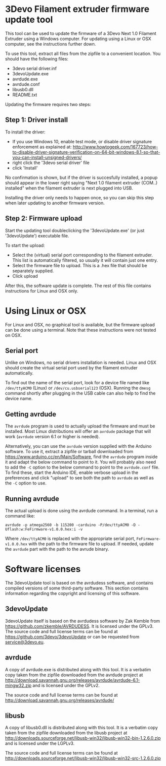 3Devo Filament extruder firmware update tool
============================================
This tool can be used to update the firmware of a 3Devo Next 1.0
Filament Extruder using a Windows computer. For updating using a Linux
or OSX computer, see the instructions further down.

To use this tool, extract all files from the zipfile to a convenient
location. You should have the following files:
 - 3devo serial driver.inf
 - 3devoUpdate.exe
 - avrdude.exe
 - avrdude.conf
 - libusb0.dll
 - README.txt


Updating the firmware requires two steps:

Step 1: Driver install
----------------------
To install the driver:
 - If you use Windows 10, enable test mode, or disable driver signature
   enforcement as explained at:
   http://www.howtogeek.com/167723/how-to-disable-driver-signature-verification-on-64-bit-windows-8.1-so-that-you-can-install-unsigned-drivers/
 - right click the '3devo serial driver' file
 - click 'Install'

No confirmation is shown, but if the driver is succesfully
installed, a popup should appear in the lower right saying "Next 1.0
filament extruder (COM..) installed" when the filament extruder is next
plugged into USB.

Installing the driver only needs to happen once, so you can skip this
step when later updating to another firmware version.


Step 2: Firmware upload
-----------------------
Start the updating tool doubleclicking the '3devoUpdate.exe' (or just
'3devoUpdate') executable file.

To start the upload:
 - Select the (virtual) serial port corresponding to the filament
   extruder. This list is automatically filtered, so usually it will
   contain just one entry.
 - Select the firmware file to upload. This is a .hex file that should
   be separately supplied.
 - Click upload



After this, the software update is complete. The rest of this file contains
instructions for Linux and OSX only.









Using Linux or OSX
==================
For Linux and OSX, no graphical tool is available, but the firmware
upload can be done using a terminal. Note that these instructions were
not tested on OSX.


Serial port
-----------
Unlike on Windows, no serial drivers installation is needed. Linux and
OSX should create the virtual serial port used by the filament extruder
automatically.

To find out the name of the serial port, look for a device file named
like `/dev/ttyACM0` (Linux) or `/dev/cu.usbserial123` (OSX). Running the
`dmesg` command shortly after plugging in the USB cable can also help to
find the device name.


Getting avrdude
---------------
The `avrdude` program is used to actually upload the firmware and must
be installed. Most Linux distributions will offer an `avrdude` package
that will work (`avrdude` version 6.1 or higher is needed).

Alternatively, you can use the `avrdude` version supplied with the
Arduino software. To use it, extract a zipfile or tarball downloaded
from https://www.arduino.cc/en/Main/Software, find the `avrdude` program
inside it and adapt the below command to point to it. You will probably
also need to add the `-C` option to the below command to point to the
`avrdude.conf` file. To find these, start the Arduino IDE, enable
verbose upload in the preferences and click "upload" to see both the
path to `avrdude` as well as the `-C` option to use.



Running avrdude
---------------
The actual upload is done using the avrdude command. In a terminal, run
a command like:

    avrdude -p atmega2560 -b 115200 -carduino -P/dev/ttyACM0 -D -Uflash:w:FeFirmware-v1.0.0.hex:i -v

Where `/dev/ttyACM0` is replaced with the appropriate serial port,
`FeFirmware-v1.0.0.hex` with the path to the firmware file to upload. If
needed, update the `avrdude` part with the path to the avrude binary.

Software licenses
=================
The 3devoUpdate tool is based on the avrdudess software, and contains
compiled versions of some third-party software. This section contains
information regarding the copyright and licensing of this software.


3devoUpdate
-----------
3devoUpdate itself is based on the avrdudess software by Zak Kemble from
https://github.com/zkemble/AVRDUDESS. It is licensed under the GPLv3.
The source code and full license terms can be found at
https://github.com/3devo/3devoUpdate or can be requested from
service@3devo.eu.


avrdude
-------
A copy of avrdude.exe is distributed along with this tool. It is a
verbatim copy taken from the zipfile downloaded from the avrdude project
at http://download.savannah.gnu.org/releases/avrdude/avrdude-6.1-mingw32.zip
and is licensed under the GPLv2.

The source code and full license terms can be found at
http://download.savannah.gnu.org/releases/avrdude/


libusb
------
A copy of libusb0.dll is distributed along with this tool. It is a
verbatim copy taken from the zipfile downloaded from the libusb project
at http://downloads.sourceforge.net/libusb-win32/libusb-win32-bin-1.2.6.0.zip
and is licensed under the LGPLv3.

The source code and full license terms can be found at
http://downloads.sourceforge.net/libusb-win32/libusb-win32-src-1.2.6.0.zip

